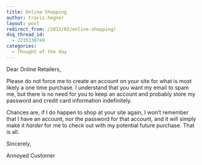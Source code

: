 ```yaml
---
title: Online Shopping
author: travis.hegner
layout: post
redirect_from: /2013/02/online-shopping/
dsq_thread_id:
  - 2235130749
categories:
  - Thought of the day
---
```

Dear Online Retailers,

Please do not force me to create an account on your site for what is most likely a one time purchase. I understand that you want my email to spam me, but there is no need for you to keep an account and probably store my password and credit card information indefinitely.

Chances are, if I do happen to shop at your site again, I won&#8217;t remember that I have an account, nor the password for that account, and it will simply make it *harder* for me to check out with my potential future purchase. That is all.

Sincerely,

Annoyed Customer